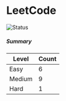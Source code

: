 # LeetCode

![Status](https://img.shields.io/badge/status-16%2F329-brightgreen.svg)

##### Summary

| Level  | Count|
|--------|------|
| Easy   |  6   |
| Medium |  9   |
| Hard   |  1   |
